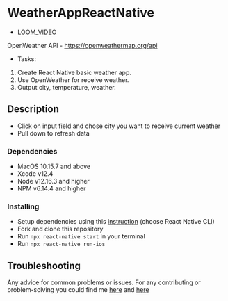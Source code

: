 # WeatherAppReactNative
- [LOOM_VIDEO](https://www.loom.com/share/7ad8e13cefdd4baa8567c1fe6ce37f25)

OpenWeather API - https://openweathermap.org/api
- Tasks:
1. Create React Native basic weather app.
2. Use OpenWeather for receive weather.
3. Output city, temperature, weather.

## Description

- Click on input field and chose city you want to receive current weather
- Pull down to refresh data

### Dependencies
* MacOS 10.15.7 and above
* Xcode v12.4
* Node v12.16.3 and higher
* NPM v6.14.4 and higher

### Installing
* Setup dependencies using this [instruction](https://reactnative.dev/docs/environment-setup) (choose React Native CLI)
* Fork and clone this repository
* Run `npx react-native start` in your terminal
* Run `npx react-native run-ios`

## Troubleshooting

Any advice for common problems or issues.
For any contributing or problem-solving you could find me [here](https://t.me/YuraSeredyuk) and [here](https://www.linkedin.com/in/yurii-seredyuk-a04502173/)
